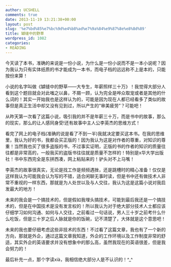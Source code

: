 ```yaml
---
author: UCSHELL
comments: true
date: 2013-11-19 13:21:38+00:00
layout: post
slug: '%e7%bd%85%e7%bc%9d%e4%b8%ad%e7%9a%84%e9%87%8e%e8%8d%89'
title: 罅缝中的野草
wordpress_id: 1082
categories:
- READING
---
```


今天读了本书，准确的来说是一份小说，为什么是一份小说而不是一本小说呢？因为我认为只有实体纸质的书才能成为一本书，而电子档的远远称不上是本的，只能按份来算！

小说的名字叫做《罅缝中的野草——大专生，年薪照样三十万》！我觉得大部分人看到这个题目就会对此嗤之以鼻，不屑一顾，认为完全是哗众取宠或者是其他的什么词的！其实一开始我也是这样认为的，可能是因为现在人都已经看多了类似的故事但是真正生活中却又没有见到过，所以产生的“审美疲劳”？可能吧！

从昨天第一次看了这篇小说，吸引我的并不是年薪三十万，而是书中的故事，那么的现实，那么的让人感同身受!还有故事中主人公李英杰的思维方式！

看完了网上的电子档(准确的说是看了不到一半)我就决定要买这本书。在我的思维里，我认为好的书，我都会买正版的！因为我认为这是对作者的尊重，对知识的尊重！当然我也买了很多盗版的书，不过事实证明，正版的书的作者的知识的质量往往都是非常高的，一般我买的盗版书往往就是质量不怎样的！特别是x华大学出版社！书中东西完全是东拼西凑，网上粘贴来的！驴头对不上马嘴！

李英杰的故事很真实，无论是找工作是频频遇挫，还是跳槽时的精心准备！仅仅是这样我认为可能我会认为写的不错，适合闲聊无事时读，但是书中还有做技术人非常不重视的一样东西，那就是为人处世以及与人交往，我认为这是这篇小说对我启发最大的地方！

未来的我会是一个搞技术的，但是假如我埋头搞技术，可能到最后我还是一个搞技术的，但是在中国技术是没有发言权的！所以我认为对于绝大部分技术人士都应该仔细学习如何沟通、如何与人交往，之前看过一句话说，男人三十岁之前考什么什么吃饭，但是三十岁之后人脉就是你的饭碗，记不清楚了，大体就是这个意思吧！

未来的我也要仔细考虑这些非技术的东西！不过看了这篇文章，我也有了一个新的方向，那就是外企，通过这篇文章我知道，外企的工作环境以及工作制度非常的舒适，其实外企的英语要求并没有想象中的那么高，虽然我现在的英语很差，但是我会努力的！

最后补充一点，那个字读xià，我相信绝大部分人是不认识的！^_^




